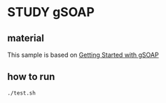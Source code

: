 # STUDY gSOAP

## material

This sample is based on [Getting Started with gSOAP](https://www.genivia.com/dev.html)

## how to run

```shell
./test.sh
```
